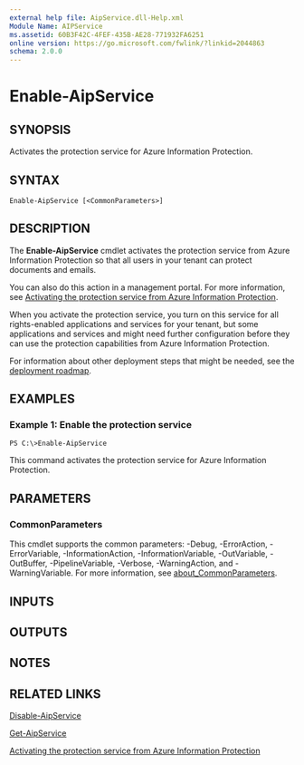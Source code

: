 ```yaml
---
external help file: AipService.dll-Help.xml
Module Name: AIPService
ms.assetid: 60B3F42C-4FEF-435B-AE28-771932FA6251
online version: https://go.microsoft.com/fwlink/?linkid=2044863
schema: 2.0.0
---
```


# Enable-AipService

## SYNOPSIS
Activates the protection service for Azure Information Protection.

## SYNTAX

```
Enable-AipService [<CommonParameters>]
```

## DESCRIPTION
The **Enable-AipService** cmdlet activates the protection service from Azure Information Protection so that all users in your tenant can protect documents and emails. 

You can also do this action in a management portal. For more information, see [Activating the protection service from Azure Information Protection](https://docs.microsoft.com/information-protection/deploy-use/activate-service). 

When you activate the protection service, you turn on this service for all rights-enabled applications and services for your tenant, but some applications and services and might need further configuration before they can use the protection capabilities from Azure Information Protection.

For information about other deployment steps that might be needed, see the [deployment roadmap](https://docs.microsoft.com/information-protection/plan-design/deployment-roadmap).

## EXAMPLES

### Example 1: Enable the protection service
```
PS C:\>Enable-AipService
```

This command activates the protection service for Azure Information Protection.

## PARAMETERS

### CommonParameters
This cmdlet supports the common parameters: -Debug, -ErrorAction, -ErrorVariable, -InformationAction, -InformationVariable, -OutVariable, -OutBuffer, -PipelineVariable, -Verbose, -WarningAction, and -WarningVariable. For more information, see [about_CommonParameters](https://go.microsoft.com/fwlink/?LinkID=113216).

## INPUTS

## OUTPUTS

## NOTES

## RELATED LINKS

[Disable-AipService](./Disable-AipService.md)

[Get-AipService](./Get-AipService.md)

[Activating the protection service from Azure Information Protection](https://docs.microsoft.com/information-protection/deploy-use/activate-service)

